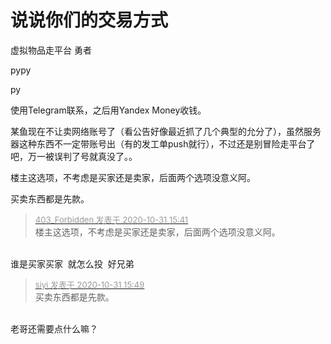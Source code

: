 # 说说你们的交易方式



虚拟物品走平台 勇者<img src="static/image/smiley/yct/022.gif" smilieid="42" border="0" alt="" />

pypy

py

使用Telegram联系，之后用Yandex Money收钱。

某鱼现在不让卖网络账号了（看公告好像最近抓了几个典型的允分了），虽然服务器这种东西不一定带账号出（有的发工单push就行），不过还是别冒险走平台了吧，万一被误判了号就真没了。。

楼主这选项，不考虑是买家还是卖家，后面两个选项没意义阿。<img src="static/image/smiley/yct/022.gif" smilieid="42" border="0" alt="" />

买卖东西都是先款。

<div class="quote"><blockquote><font size="2"><a href="https://www.hostloc.com/forum.php?mod=redirect&amp;goto=findpost&amp;pid=9380882&amp;ptid=760598" target="_blank"><font color="#999999">403_Forbidden 发表于 2020-10-31 15:41</font></a></font><br />
楼主这选项，不考虑是买家还是卖家，后面两个选项没意义阿。</blockquote></div><br />
谁是买家买家&nbsp;&nbsp;就怎么投&nbsp;&nbsp;好兄弟

<div class="quote"><blockquote><font size="2"><a href="https://www.hostloc.com/forum.php?mod=redirect&amp;goto=findpost&amp;pid=9380923&amp;ptid=760598" target="_blank"><font color="#999999">siyi 发表于 2020-10-31 15:49</font></a></font><br />
买卖东西都是先款。</blockquote></div><br />
老哥还需要点什么嘛？
